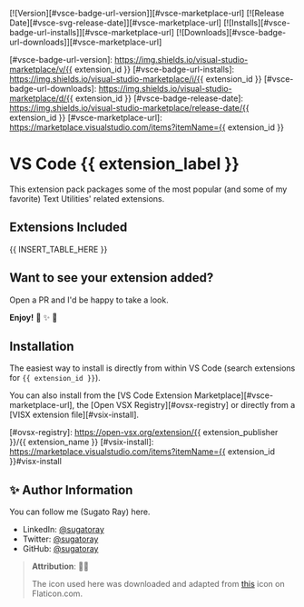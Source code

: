 <!-- markdownlint-disable MD041 MD052 MD053 -->
<!--- Comment Out the badges as they don't work anymore --->
[![Version][#vsce-badge-url-version]][#vsce-marketplace-url]
[![Release Date][#vsce-svg-release-date]][#vsce-marketplace-url]
[![Installs][#vsce-badge-url-installs]][#vsce-marketplace-url]
[![Downloads][#vsce-badge-url-downloads]][#vsce-marketplace-url]

[#vsce-badge-url-version]: https://img.shields.io/visual-studio-marketplace/v/{{ extension_id }}
[#vsce-badge-url-installs]: https://img.shields.io/visual-studio-marketplace/i/{{ extension_id }}
[#vsce-badge-url-downloads]: https://img.shields.io/visual-studio-marketplace/d/{{ extension_id }}
[#vsce-badge-release-date]: https://img.shields.io/visual-studio-marketplace/release-date/{{ extension_id }}
[#vsce-marketplace-url]: https://marketplace.visualstudio.com/items?itemName={{ extension_id }}
<!-- markdownlint-enable MD041 MD052 MD053 -->

# VS Code {{ extension_label }}

This extension pack packages some of the most popular (and some of my favorite) Text Utilities' related extensions.

## Extensions Included

<!-- ### TABLE: BEGIN ### -->

{{ INSERT_TABLE_HERE }}

<!-- ### TABLE: END ### -->

<!-- Sample row to fill up: __LABEL__, __EXTN__, __DESC__

| `01` | 🎁 [__LABEL__](https://marketplace.visualstudio.com/items?itemName=__EXTN__) <br/> <p><ul> __DESC__. </ul></p> |

-->

## Want to see your extension added?

Open a PR and I'd be happy to take a look.

__Enjoy!__ 🎁 ✨ 🎉

## Installation

The easiest way to install is directly from within VS Code (search extensions for `{{ extension_id }}`).

You can also install from the [VS Code Extension Marketplace][#vsce-marketplace-url], the [Open VSX Registry][#ovsx-registry] or directly from a [VISX extension file][#vsix-install].

[#ovsx-registry]: https://open-vsx.org/extension/{{ extension_publisher }}/{{ extension_name }}
[#vsix-install]: https://marketplace.visualstudio.com/items?itemName={{ extension_id }}#visx-install

<!---

## List of Emojis Used

- 🎁 : `:gift:`
- ✨ : `:sparkles:`
- 🎉 : `:tada:`

--->

## ✨ Author Information

You can follow me (Sugato Ray) here.

- LinkedIn: [@sugatoray](https://www.linkedin.com/in/sugatoray/)
- Twitter: [@sugatoray](https://twitter.com/sugatoray)
- GitHub: [@sugatoray](https://github.com/sugatoray)

> __Attribution__: :clap::clap:
>
> The icon used here was downloaded and adapted from <a href="https://www.flaticon.com/free-icons/server" title="server icons">this</a> icon on Flaticon.com.
> 
